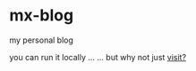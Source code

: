 # mx-blog
my personal blog

you can run it locally ...
... but why not just [visit?](https://blog.mx-e.net)